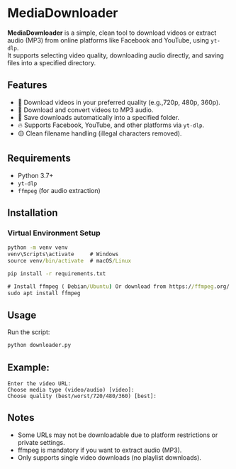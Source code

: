 # MediaDownloader

**MediaDownloader** is a simple, clean tool to download videos or extract audio (MP3) from online platforms like Facebook and YouTube, using `yt-dlp`.  
It supports selecting video quality, downloading audio directly, and saving files into a specified directory.


## Features
- 🎥 Download videos in your preferred quality (e.g.,720p, 480p, 360p).
- 🎵 Download and convert videos to MP3 audio.
- 📂 Save downloads automatically into a specified folder.
- 🔥 Supports Facebook, YouTube, and other platforms via `yt-dlp`.
- 🟡 Clean filename handling (illegal characters removed).


## Requirements
- Python 3.7+
- `yt-dlp`
- `ffmpeg` (for audio extraction)

## Installation
### Virtual Environment Setup
```cmd
python -m venv venv
venv\Scripts\activate     # Windows
source venv/bin/activate  # macOS/Linux

pip install -r requirements.txt

# Install ffmpeg ( Debian/Ubuntu) Or download from https://ffmpeg.org/:
sudo apt install ffmpeg
```

## Usage
Run the script:
```bash
python downloader.py
```

## Example:
```text
Enter the video URL:
Choose media type (video/audio) [video]:
Choose quality (best/worst/720/480/360) [best]:
```

## Notes
+ Some URLs may not be downloadable due to platform restrictions or private settings.
+ ffmpeg is mandatory if you want to extract audio (MP3).
+ Only supports single video downloads (no playlist downloads).
